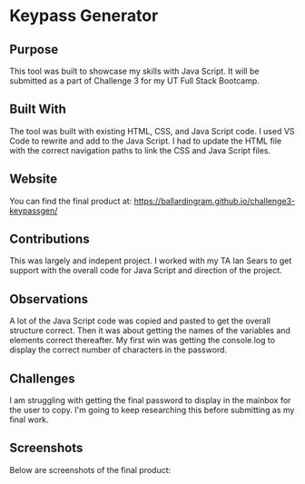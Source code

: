 # Keypass Generator

## Purpose
This tool was built to showcase my skills with Java Script. It will be submitted as a part of Challenge 3 for my UT Full Stack Bootcamp.

## Built With
The tool was built with existing HTML, CSS, and Java Script code. I used VS Code to rewrite and add to the Java Script. I had to update the HTML file with the correct navigation paths to link the CSS and Java Script files.

## Website
You can find the final product at:
https://ballardingram.github.io/challenge3-keypassgen/

## Contributions
This was largely and indepent project. I worked with my TA Ian Sears to get support with the overall code for Java Script and direction of the project.

## Observations
A lot of the Java Script code was copied and pasted to get the overall structure correct. Then it was about getting the names of the variables and elements correct thereafter. My first win was getting the console.log to display the correct number of characters in the password.

## Challenges
I am struggling with getting the final password to display in the mainbox for the user to copy. I'm going to keep researching this before submitting as my final work.

## Screenshots
Below are screenshots of the final product: